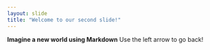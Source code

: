 ```yaml
---
layout: slide
title: "Welcome to our second slide!"
---
```

**Imagine a new world using Markdown**
Use the left arrow to go back!
